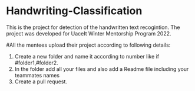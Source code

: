 # Handwriting-Classification
This is the project for detection of the handwritten text recogintion.
The project was developed for UaceIt Winter Mentorship Program 2022.


#All the mentees upload their project according to following details:
1. Create a new folder and name it according to number like if #folder1,#folder2.
2. In the folder add all your files and also add a Readme file including your teammates names
3. Create a pull request.

